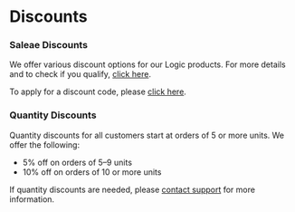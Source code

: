 # Discounts

### Saleae Discounts

We offer various discount options for our Logic products. For more details and to check if you qualify, [click here](https://blog.saleae.com/saleae-discounts/).

To apply for a discount code, please [click here](https://www.saleae.com/discounts).

### Quantity Discounts

Quantity discounts for all customers start at orders of 5 or more units. We offer the following:

* 5% off on orders of 5–9 units
* 10% off on orders of 10 or more units

If quantity discounts are needed, please [contact support](https://contact.saleae.com/hc/en-us/requests/new) for more information.
